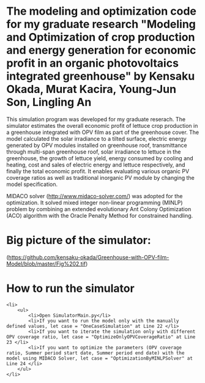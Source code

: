 # The modeling and optimization code for my graduate research "Modeling and Optimization of crop production and energy generation for economic profit in an organic photovoltaics integrated greenhouse" by Kensaku Okada, Murat Kacira, Young-Jun Son, Lingling An

This simulation program was developed for my graduate reserach. The simulator estimates the overall economic profit of lettuce crop production in a greenhouse integrated with OPV film as part of the greenhouse cover. The model calculated the solar irradiance to a tilted surface, electric energy generated by OPV modules installed on greenhouse roof, transmittance through multi-span greenhouse roof, solar irradiance to lettuce in the greenhouse, the growth of lettuce yield, energy consumed by cooling and heating, cost and sales of electric energy and lettuce respectively, and finally the total economic profit. It enables evaluating various organic PV coverage ratios as well as traditional inorganic PV module by changing the model specification.

MIDACO solver (http://www.midaco-solver.com/) was adopted for the optimization. It solved mixed integer non-linear programming (MINLP) problem by combining an extended evolutionary Ant Colony Optimization (ACO) algorithm with the Oracle Penalty Method for constrained handling.

# Big picture of the simulator:
(https://github.com/kensaku-okada/Greenhouse-with-OPV-film-Model/blob/master/Fig%202.tif)

# How to run the simulator

	<li>
		<ul>
			<li>Open SimulatorMain.py</li>
			<li>If you want to run the model only with the manually defined values, let case = "OneCaseSimulation" at Line 22 </li>
			<li>If you want to iterate the simulation only with different OPV coverage ratio, let case = "OptimizeOnlyOPVCoverageRatio" at Line 23 </li>
			<li>If you want to optimize the parameters (OPV coverage ratio, Summer period start date, Summer period end date) with the model using MIDACO Solver, let case = "OptimizationByMINLPSolver" at Line 24 </li>
		</ul>
	</li>


